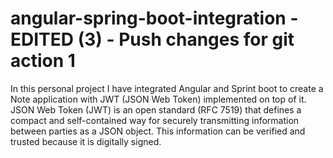 # angular-spring-boot-integration - EDITED (3) - Push changes for git action 1
In this personal project I have integrated Angular and Sprint boot to create a Note application with JWT (JSON Web Token) implemented on top of it. JSON Web Token (JWT) is an open standard (RFC 7519) that defines a compact and self-contained way for securely transmitting information between parties as a JSON object. This information can be verified and trusted because it is digitally signed.
